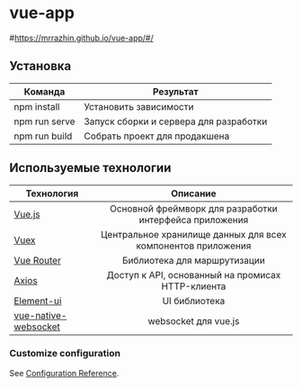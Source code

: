 # vue-app

#https://mrrazhin.github.io/vue-app/#/

## Установка

| Команда | Результат |
|---------|-----------|
| npm install | Установить зависимости |
| npm run serve | Запуск сборки и сервера для разработки |
| npm run build | Собрать проект для продакшена |

## Используемые технологии

| Технология | Описание |
|------------|:----------:|
| [Vue.js](https://ru.vuejs.org/index.html)     |	Основной фреймворк для разработки интерфейса приложения|
| [Vuex](https://vuex.vuejs.org/)       | Центральное хранилище данных для всех компонентов приложения |
| [Vue Router](https://router.vuejs.org/) | Библиотека для маршрутизации |
| [Axios](https://ru.vuejs.org/v2/cookbook/using-axios-to-consume-apis.html) | Доступ к API, основанный на промисах HTTP-клиента |
| [Element-ui](https://element.eleme.io/#/en-US)| UI библиотека |
| [vue-native-websocket](https://github.com/nathantsoi/vue-native-websocket) | websocket для vue.js |

### Customize configuration
See [Configuration Reference](https://cli.vuejs.org/config/).
